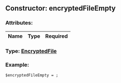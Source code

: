 ## Constructor: encryptedFileEmpty  

### Attributes:

| Name     |    Type       | Required |
|----------|:-------------:|---------:|


### Type: [EncryptedFile](../types/EncryptedFile.md)

### Example:


```
$encryptedFileEmpty = ;
```